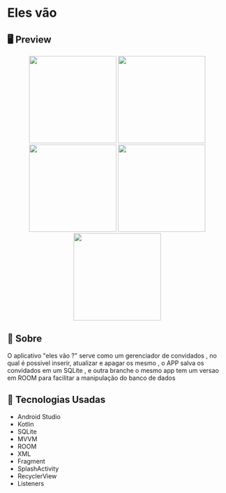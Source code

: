 # Eles vão
## 🖥 Preview

<div align="center">

<img src = "https://user-images.githubusercontent.com/89616527/218289206-045a03e3-cad0-4636-ba20-2e1b942f7b28.png" width="200">

<img src = "https://user-images.githubusercontent.com/89616527/218289264-06402e36-9c62-4853-89dc-ba261b02062f.png" width="200">

<img src = "https://user-images.githubusercontent.com/89616527/218289259-55df2437-9f3c-401e-9704-4be4793434ec.png" width ="200">

<img src = "https://user-images.githubusercontent.com/89616527/218289260-5aca32c1-50b8-437e-aa50-aff296d3f159.png" width ="200">

<img src = "https://user-images.githubusercontent.com/89616527/218289262-73466b1a-d5f3-47e2-a605-6a68319e554c.png" width ="200">

</div>


## 📖 Sobre
O aplicativo  "eles vão ?" serve como um gerenciador de convidados , no qual é possivel inserir, atualizar e apagar os mesmo , o APP salva os convidados em um SQLite , e outra branche o mesmo app tem um versao em ROOM para facilitar a manipulação do banco de dados


##  🚀 Tecnologias Usadas
- Android Studio
- Kotlin
- SQLite
- MVVM
- ROOM
- XML
- Fragment
- SplashActivity
- RecyclerView
- Listeners
